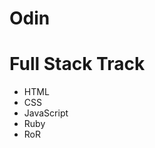 # Odin
<h1>Full Stack Track</h1>
<ul>
  <li>HTML</li>
  <li>CSS</li>
  <li>JavaScript</li>
  <li>Ruby</li>
  <li>RoR</li>
</ul>
